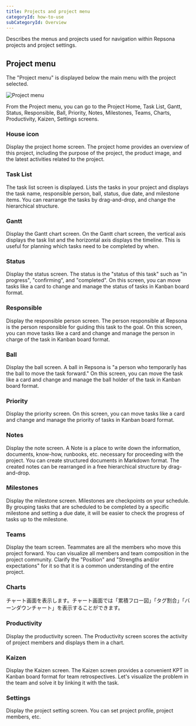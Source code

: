 ```yaml
---
title: Projects and project menu
categoryId: how-to-use
subCategoryId: Overview
---
```


Describes the menus and projects used for navigation within Repsona projects and project settings.

## Project menu

The "Project menu" is displayed below the main menu with the project selected.

![Project menu](/images/help/project-menu.en.png)

From the Project menu, you can go to the Project Home, Task List, Gantt, Status, Responsible, Ball, Priority, Notes, Milestones, Teams, Charts, Productivity, Kaizen, Settings screens.

### House icon

Display the project home screen. The project home provides an overview of this project, including the purpose of the project, the product image, and the latest activities related to the project.

### Task List

The task list screen is displayed. Lists the tasks in your project and displays the task name, responsible person, ball, status, due date, and milestone items. You can rearrange the tasks by drag-and-drop, and change the hierarchical structure.

### Gantt

Display the Gantt chart screen. On the Gantt chart screen, the vertical axis displays the task list and the horizontal axis displays the timeline. This is useful for planning which tasks need to be completed by when.

### Status

Display the status screen. The status is the "status of this task" such as "in progress", "confirming", and "completed". On this screen, you can move tasks like a card to change and manage the status of tasks in Kanban board format.

### Responsible

Display the responsible person screen. The person responsible at Repsona is the person responsible for guiding this task to the goal. On this screen, you can move tasks like a card and change and manage the person in charge of the task in Kanban board format.

### Ball

Display the ball screen. A ball in Repsona is "a person who temporarily has the ball to move the task forward." On this screen, you can move the task like a card and change and manage the ball holder of the task in Kanban board format.

### Priority

Display the priority screen. On this screen, you can move tasks like a card and change and manage the priority of tasks in Kanban board format.

### Notes

Display the note screen. A Note is a place to write down the information, documents, know-how, runbooks, etc. necessary for proceeding with the project. You can create structured documents in Markdown format. The created notes can be rearranged in a free hierarchical structure by drag-and-drop.

### Milestones

Display the milestone screen. Milestones are checkpoints on your schedule. By grouping tasks that are scheduled to be completed by a specific milestone and setting a due date, it will be easier to check the progress of tasks up to the milestone.

### Teams

Display the team screen. Teammates are all the members who move this project forward. You can visualize all members and team composition in the project community. Clarify the "Position" and "Strengths and/or expectations" for it so that it is a common understanding of the entire project.

### Charts

チャート画面を表示します。チャート画面では「累積フロー図」「タグ割合」「バーンダウンチャート」を表示することができます。

### Productivity

Display the productivity screen. The Productivity screen scores the activity of project members and displays them in a chart.

### Kaizen

Display the Kaizen screen. The Kaizen screen provides a convenient KPT in Kanban board format for team retrospectives. Let's visualize the problem in the team and solve it by linking it with the task.

### Settings

Display the project setting screen. You can set project profile, project members, etc.
